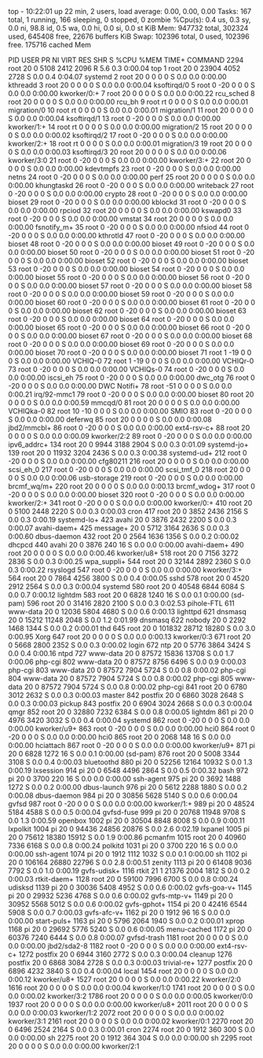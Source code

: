 top - 10:22:01 up 22 min,  2 users,  load average: 0.00, 0.00, 0.00
Tasks: 167 total,   1 running, 166 sleeping,   0 stopped,   0 zombie
%Cpu(s):  0.4 us,  0.3 sy,  0.0 ni, 98.8 id,  0.5 wa,  0.0 hi,  0.0 si,  0.0 st
KiB Mem:    947732 total,   302324 used,   645408 free,    22676 buffers
KiB Swap:   102396 total,        0 used,   102396 free.   175716 cached Mem

  PID USER      PR  NI    VIRT    RES    SHR S  %CPU %MEM     TIME+ COMMAND
 2294 root      20   0    5108   2412   2096 R   5.6  0.3   0:00.04 top
    1 root      20   0   23904   4052   2728 S   0.0  0.4   0:04.07 systemd
    2 root      20   0       0      0      0 S   0.0  0.0   0:00.00 kthreadd
    3 root      20   0       0      0      0 S   0.0  0.0   0:00.04 ksoftirqd/0
    5 root       0 -20       0      0      0 S   0.0  0.0   0:00.00 kworker/0:+
    7 root      20   0       0      0      0 S   0.0  0.0   0:00.22 rcu_sched
    8 root      20   0       0      0      0 S   0.0  0.0   0:00.00 rcu_bh
    9 root      rt   0       0      0      0 S   0.0  0.0   0:00.01 migration/0
   10 root      rt   0       0      0      0 S   0.0  0.0   0:00.01 migration/1
   11 root      20   0       0      0      0 S   0.0  0.0   0:00.04 ksoftirqd/1
   13 root       0 -20       0      0      0 S   0.0  0.0   0:00.00 kworker/1:+
   14 root      rt   0       0      0      0 S   0.0  0.0   0:00.00 migration/2
   15 root      20   0       0      0      0 S   0.0  0.0   0:00.02 ksoftirqd/2
   17 root       0 -20       0      0      0 S   0.0  0.0   0:00.00 kworker/2:+
   18 root      rt   0       0      0      0 S   0.0  0.0   0:00.01 migration/3
   19 root      20   0       0      0      0 S   0.0  0.0   0:00.03 ksoftirqd/3
   20 root      20   0       0      0      0 S   0.0  0.0   0:00.06 kworker/3:0
   21 root       0 -20       0      0      0 S   0.0  0.0   0:00.00 kworker/3:+
   22 root      20   0       0      0      0 S   0.0  0.0   0:00.00 kdevtmpfs
   23 root       0 -20       0      0      0 S   0.0  0.0   0:00.00 netns
   24 root       0 -20       0      0      0 S   0.0  0.0   0:00.00 perf
   25 root      20   0       0      0      0 S   0.0  0.0   0:00.00 khungtaskd
   26 root       0 -20       0      0      0 S   0.0  0.0   0:00.00 writeback
   27 root       0 -20       0      0      0 S   0.0  0.0   0:00.00 crypto
   28 root       0 -20       0      0      0 S   0.0  0.0   0:00.00 bioset
   29 root       0 -20       0      0      0 S   0.0  0.0   0:00.00 kblockd
   31 root       0 -20       0      0      0 S   0.0  0.0   0:00.00 rpciod
   32 root      20   0       0      0      0 S   0.0  0.0   0:00.00 kswapd0
   33 root       0 -20       0      0      0 S   0.0  0.0   0:00.00 vmstat
   34 root      20   0       0      0      0 S   0.0  0.0   0:00.00 fsnotify_m+
   35 root       0 -20       0      0      0 S   0.0  0.0   0:00.00 nfsiod
   44 root       0 -20       0      0      0 S   0.0  0.0   0:00.00 kthrotld
   47 root       0 -20       0      0      0 S   0.0  0.0   0:00.00 bioset
   48 root       0 -20       0      0      0 S   0.0  0.0   0:00.00 bioset
   49 root       0 -20       0      0      0 S   0.0  0.0   0:00.00 bioset
   50 root       0 -20       0      0      0 S   0.0  0.0   0:00.00 bioset
   51 root       0 -20       0      0      0 S   0.0  0.0   0:00.00 bioset
   52 root       0 -20       0      0      0 S   0.0  0.0   0:00.00 bioset
   53 root       0 -20       0      0      0 S   0.0  0.0   0:00.00 bioset
   54 root       0 -20       0      0      0 S   0.0  0.0   0:00.00 bioset
   55 root       0 -20       0      0      0 S   0.0  0.0   0:00.00 bioset
   56 root       0 -20       0      0      0 S   0.0  0.0   0:00.00 bioset
   57 root       0 -20       0      0      0 S   0.0  0.0   0:00.00 bioset
   58 root       0 -20       0      0      0 S   0.0  0.0   0:00.00 bioset
   59 root       0 -20       0      0      0 S   0.0  0.0   0:00.00 bioset
   60 root       0 -20       0      0      0 S   0.0  0.0   0:00.00 bioset
   61 root       0 -20       0      0      0 S   0.0  0.0   0:00.00 bioset
   62 root       0 -20       0      0      0 S   0.0  0.0   0:00.00 bioset
   63 root       0 -20       0      0      0 S   0.0  0.0   0:00.00 bioset
   64 root       0 -20       0      0      0 S   0.0  0.0   0:00.00 bioset
   65 root       0 -20       0      0      0 S   0.0  0.0   0:00.00 bioset
   66 root       0 -20       0      0      0 S   0.0  0.0   0:00.00 bioset
   67 root       0 -20       0      0      0 S   0.0  0.0   0:00.00 bioset
   68 root       0 -20       0      0      0 S   0.0  0.0   0:00.00 bioset
   69 root       0 -20       0      0      0 S   0.0  0.0   0:00.00 bioset
   70 root       0 -20       0      0      0 S   0.0  0.0   0:00.00 bioset
   71 root       1 -19       0      0      0 S   0.0  0.0   0:00.00 VCHIQ-0
   72 root       1 -19       0      0      0 S   0.0  0.0   0:00.00 VCHIQr-0
   73 root       0 -20       0      0      0 S   0.0  0.0   0:00.00 VCHIQs-0
   74 root       0 -20       0      0      0 S   0.0  0.0   0:00.00 iscsi_eh
   75 root       0 -20       0      0      0 S   0.0  0.0   0:00.00 dwc_otg
   76 root       0 -20       0      0      0 S   0.0  0.0   0:00.00 DWC Notifi+
   78 root     -51   0       0      0      0 S   0.0  0.0   0:00.21 irq/92-mmc1
   79 root       0 -20       0      0      0 S   0.0  0.0   0:00.00 bioset
   80 root      20   0       0      0      0 S   0.0  0.0   0:00.59 mmcqd/0
   81 root      20   0       0      0      0 S   0.0  0.0   0:00.00 VCHIQka-0
   82 root      10 -10       0      0      0 S   0.0  0.0   0:00.00 SMIO
   83 root       0 -20       0      0      0 S   0.0  0.0   0:00.00 deferwq
   85 root      20   0       0      0      0 S   0.0  0.0   0:00.08 jbd2/mmcbl+
   86 root       0 -20       0      0      0 S   0.0  0.0   0:00.00 ext4-rsv-c+
   88 root      20   0       0      0      0 S   0.0  0.0   0:00.09 kworker/2:2
   89 root       0 -20       0      0      0 S   0.0  0.0   0:00.00 ipv6_addrc+
  134 root      20   0    9944   3188   2904 S   0.0  0.3   0:01.09 systemd-jo+
  139 root      20   0   11932   3204   2436 S   0.0  0.3   0:00.38 systemd-ud+
  212 root       0 -20       0      0      0 S   0.0  0.0   0:00.00 cfg80211
  216 root      20   0       0      0      0 S   0.0  0.0   0:00.00 scsi_eh_0
  217 root       0 -20       0      0      0 S   0.0  0.0   0:00.00 scsi_tmf_0
  218 root      20   0       0      0      0 S   0.0  0.0   0:00.06 usb-storage
  219 root       0 -20       0      0      0 S   0.0  0.0   0:00.00 brcmf_wq/m+
  220 root      20   0       0      0      0 S   0.0  0.0   0:00.13 brcmf_wdog+
  317 root       0 -20       0      0      0 S   0.0  0.0   0:00.00 bioset
  320 root       0 -20       0      0      0 S   0.0  0.0   0:00.00 kworker/2:+
  341 root       0 -20       0      0      0 S   0.0  0.0   0:00.00 kworker/0:+
  410 root      20   0    5100   2448   2220 S   0.0  0.3   0:00.03 cron
  417 root      20   0    3852   2436   2156 S   0.0  0.3   0:00.19 systemd-lo+
  423 avahi     20   0    3876   2432   2200 S   0.0  0.3   0:00.07 avahi-daem+
  425 message+  20   0    5712   3164   2636 S   0.0  0.3   0:00.60 dbus-daemon
  432 root      20   0    2564   1636   1356 S   0.0  0.2   0:00.02 dhcpcd
  440 avahi     20   0    3876    240     16 S   0.0  0.0   0:00.00 avahi-daem+
  490 root      20   0       0      0      0 S   0.0  0.0   0:00.46 kworker/u8+
  518 root      20   0    7156   3272   2836 S   0.0  0.3   0:00.25 wpa_suppli+
  544 root      20   0   32144   2892   2360 S   0.0  0.3   0:00.22 rsyslogd
  547 root       0 -20       0      0      0 S   0.0  0.0   0:00.00 kworker/3:+
  564 root      20   0    7864   4256   3800 S   0.0  0.4   0:00.05 sshd
  578 root      20   0    4520   2912   2564 S   0.0  0.3   0:00.04 systemd
  580 root      20   0   40548   6844   6084 S   0.0  0.7   0:00.12 lightdm
  583 root      20   0    6828   1240     16 S   0.0  0.1   0:00.00 (sd-pam)
  596 root      20   0   31416   2820   2100 S   0.0  0.3   0:02.53 pihole-FTL
  611 www-data  20   0   12036   5804   4680 S   0.0  0.6   0:00.13 lighttpd
  621 dnsmasq   20   0   15212  11248   2048 S   0.0  1.2   0:01.99 dnsmasq
  622 nobody    20   0    2292   1468   1344 S   0.0  0.2   0:00.01 thd
  645 root      20   0  101832  28712  18280 S   0.0  3.0   0:00.95 Xorg
  647 root      20   0       0      0      0 S   0.0  0.0   0:00.13 kworker/0:3
  671 root      20   0    5668   2800   2352 S   0.0  0.3   0:00.02 login
  672 ntp       20   0    5776   3864   3424 S   0.0  0.4   0:00.16 ntpd
  727 www-data  20   0   87572  15836  13708 S   0.0  1.7   0:00.06 php-cgi
  802 www-data  20   0   87572   8756   6496 S   0.0  0.9   0:00.03 php-cgi
  803 www-data  20   0   87572   7904   5724 S   0.0  0.8   0:00.02 php-cgi
  804 www-data  20   0   87572   7904   5724 S   0.0  0.8   0:00.02 php-cgi
  805 www-data  20   0   87572   7904   5724 S   0.0  0.8   0:00.02 php-cgi
  841 root      20   0    6780   3012   2632 S   0.0  0.3   0:00.03 master
  842 postfix   20   0    6860   3028   2648 S   0.0  0.3   0:00.03 pickup
  843 postfix   20   0    6904   3024   2668 S   0.0  0.3   0:00.04 qmgr
  852 root      20   0   32880   7232   6384 S   0.0  0.8   0:00.05 lightdm
  861 pi        20   0    4976   3420   3032 S   0.0  0.4   0:00.04 systemd
  862 root       0 -20       0      0      0 S   0.0  0.0   0:00.00 kworker/u9+
  863 root       0 -20       0      0      0 S   0.0  0.0   0:00.00 hci0
  864 root       0 -20       0      0      0 S   0.0  0.0   0:00.00 hci0
  865 root      20   0    2068    148     16 S   0.0  0.0   0:00.00 hciattach
  867 root       0 -20       0      0      0 S   0.0  0.0   0:00.00 kworker/u9+
  871 pi        20   0    6828   1272     16 S   0.0  0.1   0:00.00 (sd-pam)
  876 root      20   0    5008   3344   3108 S   0.0  0.4   0:00.03 bluetoothd
  880 pi        20   0   52256  12164  10932 S   0.0  1.3   0:00.19 lxsession
  914 pi        20   0    6548   4496   2864 S   0.0  0.5   0:00.32 bash
  972 pi        20   0    3700    220     16 S   0.0  0.0   0:00.00 ssh-agent
  975 pi        20   0    3692   1488   1272 S   0.0  0.2   0:00.00 dbus-launch
  976 pi        20   0    5612   2288   1880 S   0.0  0.2   0:00.08 dbus-daemon
  984 pi        20   0   30856   5628   5140 S   0.0  0.6   0:00.04 gvfsd
  987 root       0 -20       0      0      0 S   0.0  0.0   0:00.00 kworker/1:+
  989 pi        20   0   48524   5184   4588 S   0.0  0.5   0:00.04 gvfsd-fuse
  999 pi        20   0   20768  11948   9708 S   0.0  1.3   0:00.59 openbox
 1002 pi        20   0   30504   8848   8008 S   0.0  0.9   0:00.11 lxpolkit
 1004 pi        20   0   94436  24856  20876 S   0.0  2.6   0:02.19 lxpanel
 1005 pi        20   0   75612  18380  15912 S   0.0  1.9   0:00.86 pcmanfm
 1015 root      20   0   40960   7336   6168 S   0.0  0.8   0:00.24 polkitd
 1031 pi        20   0    3700    220     16 S   0.0  0.0   0:00.00 ssh-agent
 1074 pi        20   0    1912   1112   1032 S   0.0  0.1   0:00.00 sh
 1102 pi        20   0  106164  26880  22796 S   0.0  2.8   0:00.51 zenity
 1113 pi        20   0   61408   9036   7792 S   0.0  1.0   0:00.19 gvfs-udisk+
 1116 rtkit     21   1   21376   2004   1812 S   0.0  0.2   0:00.03 rtkit-daem+
 1128 root      20   0   59100   7996   6700 S   0.0  0.8   0:00.24 udisksd
 1139 pi        20   0   30036   5408   4952 S   0.0  0.6   0:00.02 gvfs-goa-v+
 1145 pi        20   0   29932   5236   4768 S   0.0  0.6   0:00.02 gvfs-mtp-v+
 1149 pi        20   0   30952   5568   5012 S   0.0  0.6   0:00.02 gvfs-gphot+
 1154 pi        20   0   42416   6544   5908 S   0.0  0.7   0:00.03 gvfs-afc-v+
 1162 pi        20   0    1912     96     16 S   0.0  0.0   0:00.00 start-puls+
 1163 pi        20   0    5796   2064   1940 S   0.0  0.2   0:00.01 xprop
 1168 pi        20   0   29692   5776   5240 S   0.0  0.6   0:00.05 menu-cached
 1172 pi        20   0   60376   7240   6444 S   0.0  0.8   0:00.07 gvfsd-trash
 1181 root      20   0       0      0      0 S   0.0  0.0   0:00.00 jbd2/sda2-8
 1182 root       0 -20       0      0      0 S   0.0  0.0   0:00.00 ext4-rsv-c+
 1272 postfix   20   0    6944   3160   2772 S   0.0  0.3   0:00.04 cleanup
 1276 postfix   20   0    6868   3084   2728 S   0.0  0.3   0:00.03 trivial-re+
 1277 postfix   20   0    6896   4232   3840 S   0.0  0.4   0:00.04 local
 1454 root      20   0       0      0      0 S   0.0  0.0   0:00.12 kworker/u8+
 1527 root      20   0       0      0      0 S   0.0  0.0   0:00.22 kworker/2:0
 1616 root      20   0       0      0      0 S   0.0  0.0   0:00.04 kworker/1:0
 1741 root      20   0       0      0      0 S   0.0  0.0   0:00.02 kworker/3:2
 1786 root      20   0       0      0      0 S   0.0  0.0   0:00.05 kworker/0:0
 1937 root      20   0       0      0      0 S   0.0  0.0   0:00.00 kworker/u8+
 2011 root      20   0       0      0      0 S   0.0  0.0   0:00.03 kworker/1:2
 2072 root      20   0       0      0      0 S   0.0  0.0   0:00.02 kworker/3:1
 2161 root      20   0       0      0      0 S   0.0  0.0   0:00.02 kworker/0:1
 2270 root      20   0    6496   2524   2164 S   0.0  0.3   0:00.01 cron
 2274 root      20   0    1912    360    300 S   0.0  0.0   0:00.00 sh
 2275 root      20   0    1912    364    304 S   0.0  0.0   0:00.00 sh
 2295 root      20   0       0      0      0 S   0.0  0.0   0:00.00 kworker/2:1
